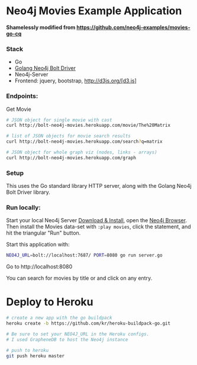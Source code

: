 # Neo4j Movies Example Application

**Shamelessly modified from https://github.com/neo4j-examples/movies-go-cq**

### Stack

* Go 
* [Golang Neo4j Bolt Driver](https://github.com/johnnadratowski/golang-neo4j-bolt-driver)
* Neo4j-Server
* Frontend: jquery, bootstrap, http://d3js.org/[d3.js]

### Endpoints:

Get Movie

```bash
# JSON object for single movie with cast
curl http://bolt-neo4j-movies.herokuapp.com/movie/The%20Matrix

# list of JSON objects for movie search results
curl http://bolt-neo4j-movies.herokuapp.com/search?q=matrix

# JSON object for whole graph viz (nodes, links - arrays)
curl http://bolt-neo4j-movies.herokuapp.com/graph
```

### Setup

This uses the Go standard library HTTP server, along with the Golang Neo4j Bolt Driver library.

### Run locally:

Start your local Neo4j Server [Download & Install](http://neo4j.com/download), open the [Neo4j Browser](http://localhost:7474).
Then install the Movies data-set with `:play movies`, click the statement, and hit the triangular "Run" button.

Start this application with:

```bash
NEO4J_URL=bolt://localhost:7687/ PORT=8080 go run server.go
```

Go to http://localhost:8080

You can search for movies by title or and click on any entry.

# Deploy to Heroku

```bash
# create a new app with the go buildpack
heroku create -b https://github.com/kr/heroku-buildpack-go.git

# Be sure to set your NEO4J_URL in the Heroku configs.
# I used GrapheneDB to host the Neo4j instance 

# push to heroku
git push heroku master
```
